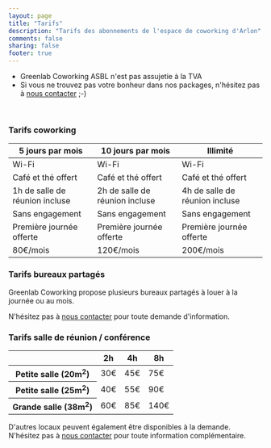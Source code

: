 ```yaml
---
layout: page
title: "Tarifs"
description: "Tarifs des abonnements de l'espace de coworking d'Arlon"
comments: false
sharing: false
footer: true
---
```


* Greenlab Coworking ASBL n'est pas assujetie à la TVA
* Si vous ne trouvez pas votre bonheur dans nos packages, n'hésitez pas à [nous contacter](/nous-contacter) ;-)

<br>

### Tarifs coworking

<table class="table table-bordered table-hover table-responsive pricing-table">
  <thead>
    <tr>
      <th>5 jours par mois</th>
      <th>10 jours par mois</th>
      <th>Illimité</th>
    </tr>
  </thead>
  <tbody>
    <tr>
      <td>Wi-Fi</td>
      <td>Wi-Fi</td>
      <td>Wi-Fi</td>
    </tr>
    <tr>
      <td>Café et thé offert</td>
      <td>Café et thé offert</td>
      <td>Café et thé offert</td>
    </tr>
    <tr>
      <td>1h de salle de réunion incluse</td>
      <td>2h de salle de réunion incluse</td>
      <td>4h de salle de réunion incluse</td>
    </tr>
    <tr>
      <td>Sans engagement</td>
      <td>Sans engagement</td>
      <td>Sans engagement</td>
    </tr>
    <tr>
      <td>Première journée offerte</td>
      <td>Première journée offerte</td>
      <td>Première journée offerte</td>
    </tr>
    <tr class="highlight">
      <td>80€/mois</td>
      <td>120€/mois</td>
      <td>200€/mois</td>
    </tr>
  </tbody>
</table>

### Tarifs bureaux partagés

Greenlab Coworking propose plusieurs bureaux partagés à louer à la journée ou au mois.

N'hésitez pas à [nous contacter](/nous-contacter) pour toute demande d'information.

### Tarifs salle de réunion / conférence

<table class="table table-bordered table-hover table-responsive pricing-table">
  <thead>
    <tr>
      <th></th>
      <th>2h</th>
      <th>4h</th>
      <th>8h</th>
    </tr>
  </thead>
  <tbody>
    <tr>
      <th>Petite salle (20m<sup>2</sup>)</th>
      <td>30€</td>
      <td>45€</td>
      <td>75€</td>
    </tr>
    <tr>
      <th>Petite salle (25m<sup>2</sup>)</th>
      <td>40€</td>
      <td>55€</td>
      <td>90€</td>
    </tr>
    <tr>
      <th>Grande salle (38m<sup>2</sup>)</th>
      <td>60€</td>
      <td>85€</td>
      <td>140€</td>
    </tr>
  </tbody>
</table>

D'autres locaux peuvent également être disponibles à la demande. N'hésitez pas à [nous contacter](/nous-contacter) pour toute information complémentaire.
